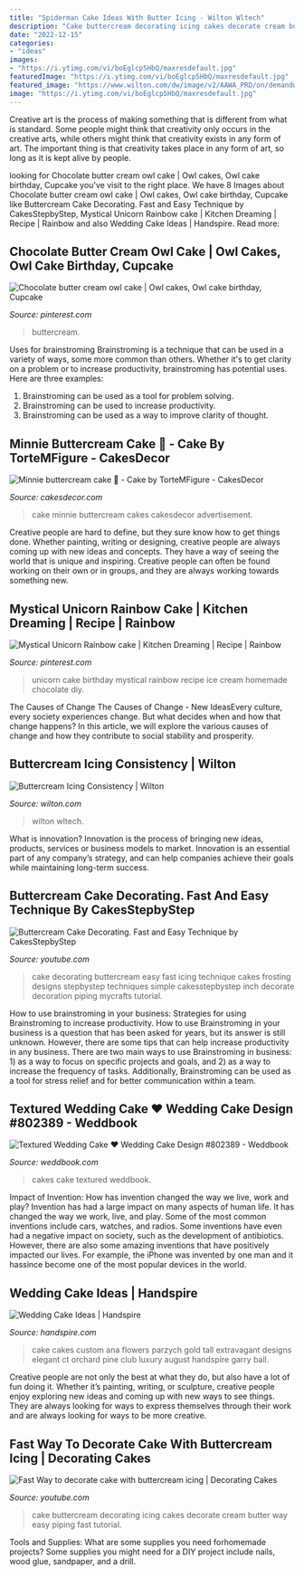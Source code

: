 ```yaml
---
title: "Spiderman Cake Ideas With Butter Icing - Wilton Wltech"
description: "Cake buttercream decorating icing cakes decorate cream butter way easy piping fast tutorial"
date: "2022-12-15"
categories:
- "ideas"
images:
- "https://i.ytimg.com/vi/boEglcp5HbQ/maxresdefault.jpg"
featuredImage: "https://i.ytimg.com/vi/boEglcp5HbQ/maxresdefault.jpg"
featured_image: "https://www.wilton.com/dw/image/v2/AAWA_PRD/on/demandware.static/-/Sites-wilton-project-master/default/dwc969a5b3/images/project/WLTECH-400/WiltonIcingConsistencyStiff.jpg?sw=502&amp;sh=502&amp;sm=fit"
image: "https://i.ytimg.com/vi/boEglcp5HbQ/maxresdefault.jpg"
---
```



Creative art is the process of making something that is different from what is standard. Some people might think that creativity only occurs in the creative arts, while others might think that creativity exists in any form of art. The important thing is that creativity takes place in any form of art, so long as it is kept alive by people.

	

		
looking for Chocolate butter cream owl cake | Owl cakes, Owl cake birthday, Cupcake you've visit to the right place. We have 8 Images about Chocolate butter cream owl cake | Owl cakes, Owl cake birthday, Cupcake like Buttercream Cake Decorating. Fast and Easy Technique by CakesStepbyStep, Mystical Unicorn Rainbow cake | Kitchen Dreaming | Recipe | Rainbow and also Wedding Cake Ideas | Handspire. Read more:
		
    
## Chocolate Butter Cream Owl Cake | Owl Cakes, Owl Cake Birthday, Cupcake

<img loading=lazy src="https://i.pinimg.com/originals/92/ea/f5/92eaf59581fc42b81767bf074705ab50.jpg" onerror="this.onerror=null;this.src='https://tse2.mm.bing.net/th?id=OIP.V4hV1RQGj1AbvlWWw3yg7gHaJ4&amp;pid=15.1';" alt="Chocolate butter cream owl cake | Owl cakes, Owl cake birthday, Cupcake">

_Source: pinterest.com_

>buttercream. 

	

Uses for brainstroming
Brainstroming is a technique that can be used in a variety of ways, some more common than others. Whether it's to get clarity on a problem or to increase productivity, brainstroming has potential uses. Here are three examples: 

1) Brainstroming can be used as a tool for problem solving.
2) Brainstroming can be used to increase productivity.
3) Brainstroming can be used as a way to improve clarity of thought.

    
## Minnie Buttercream Cake 🥰 - Cake By TorteMFigure - CakesDecor

<img loading=lazy src="https://pic.cakesdecor.com/m/0fb7dff80dd44b78aa66e39661d676f7.jpg" onerror="this.onerror=null;this.src='https://tse1.mm.bing.net/th?id=OIP.gfrOF5AmXU3_AMAFIDI43gHaIX&amp;pid=15.1';" alt="Minnie buttercream cake 🥰 - Cake by TorteMFigure - CakesDecor">

_Source: cakesdecor.com_

>cake minnie buttercream cakes cakesdecor advertisement. 

	

Creative people are hard to define, but they sure know how to get things done. Whether painting, writing or designing, creative people are always coming up with new ideas and concepts. They have a way of seeing the world that is unique and inspiring. Creative people can often be found working on their own or in groups, and they are always working towards something new.

    
## Mystical Unicorn Rainbow Cake | Kitchen Dreaming | Recipe | Rainbow

<img loading=lazy src="https://i.pinimg.com/736x/3c/a3/4b/3ca34b7e75cbf1fab17843bc38d9e63e.jpg" onerror="this.onerror=null;this.src='https://tse4.mm.bing.net/th?id=OIP.pwU8023rbErLp9Go7tEXNQHaLF&amp;pid=15.1';" alt="Mystical Unicorn Rainbow cake | Kitchen Dreaming | Recipe | Rainbow">

_Source: pinterest.com_

>unicorn cake birthday mystical rainbow recipe ice cream homemade chocolate diy. 

	

The Causes of Change
The Causes of Change - New IdeasEvery culture, every society experiences change. But what decides when and how that change happens? In this article, we will explore the various causes of change and how they contribute to social stability and prosperity.

    
## Buttercream Icing Consistency | Wilton

<img loading=lazy src="https://www.wilton.com/dw/image/v2/AAWA_PRD/on/demandware.static/-/Sites-wilton-project-master/default/dwc969a5b3/images/project/WLTECH-400/WiltonIcingConsistencyStiff.jpg?sw=502&amp;sh=502&amp;sm=fit" onerror="this.onerror=null;this.src='https://tse3.mm.bing.net/th?id=OIP.XsQEnAnPw7BT4is-xpp3RgHaHa&amp;pid=15.1';" alt="Buttercream Icing Consistency | Wilton">

_Source: wilton.com_

>wilton wltech. 

	

What is innovation?
Innovation is the process of bringing new ideas, products, services or business models to market. Innovation is an essential part of any company’s strategy, and can help companies achieve their goals while maintaining long-term success.

    
## Buttercream Cake Decorating. Fast And Easy Technique By CakesStepbyStep

<img loading=lazy src="http://i.ytimg.com/vi/O-fYohkkrsg/maxresdefault.jpg" onerror="this.onerror=null;this.src='https://tse4.mm.bing.net/th?id=OIP.Ow0j1_-_Dx1rCR1JPNm43QHaEK&amp;pid=15.1';" alt="Buttercream Cake Decorating. Fast and Easy Technique by CakesStepbyStep">

_Source: youtube.com_

>cake decorating buttercream easy fast icing technique cakes frosting designs stepbystep techniques simple cakesstepbystep inch decorate decoration piping mycrafts tutorial. 

	

How to use brainstroming in your business: Strategies for using Brainstroming to increase productivity.
How to use Brainstroming in your business is a question that has been asked for years, but its answer is still unknown. However, there are some tips that can help increase productivity in any business. 
There are two main ways to use Brainstroming in business: 1) as a way to focus on specific projects and goals, and 2) as a way to increase the frequency of tasks. Additionally, Brainstroming can be used as a tool for stress relief and for better communication within a team.

    
## Textured Wedding Cake ♥ Wedding Cake Design #802389 - Weddbook

<img loading=lazy src="http://s6.weddbook.com/t1/8/0/2/802389/cakes-and-pasteries.jpg" onerror="this.onerror=null;this.src='https://tse1.mm.bing.net/th?id=OIP.mRv7RUG_4aVFCewz1B0JkAHaLH&amp;pid=15.1';" alt="Textured Wedding Cake ♥ Wedding Cake Design #802389 - Weddbook">

_Source: weddbook.com_

>cakes cake textured weddbook. 

	

Impact of Invention: How has invention changed the way we live, work and play?
Invention has had a large impact on many aspects of human life. It has changed the way we work, live, and play. Some of the most common inventions include cars, watches, and radios. Some inventions have even had a negative impact on society, such as the development of antibiotics. However, there are also some amazing inventions that have positively impacted our lives. For example, the iPhone was invented by one man and it hassince become one of the most popular devices in the world.

    
## Wedding Cake Ideas | Handspire

<img loading=lazy src="https://handspire.com/wp-content/uploads/2013/10/wedding-cake-1.jpg" onerror="this.onerror=null;this.src='https://tse1.mm.bing.net/th?id=OIP.dWs70wTZ22uJIuITLwD66AHaJ3&amp;pid=15.1';" alt="Wedding Cake Ideas | Handspire">

_Source: handspire.com_

>cake cakes custom ana flowers parzych gold tall extravagant designs elegant ct orchard pine club luxury august handspire garry ball. 

	

Creative people are not only the best at what they do, but also have a lot of fun doing it. Whether it’s painting, writing, or sculpture, creative people enjoy exploring new ideas and coming up with new ways to see things. They are always looking for ways to express themselves through their work and are always looking for ways to be more creative.

    
## Fast Way To Decorate Cake With Buttercream Icing | Decorating Cakes

<img loading=lazy src="https://i.ytimg.com/vi/boEglcp5HbQ/maxresdefault.jpg" onerror="this.onerror=null;this.src='https://tse2.mm.bing.net/th?id=OIP.0fO8H_aje_zqazjcTuzrtQHaEK&amp;pid=15.1';" alt="Fast Way to decorate cake with buttercream icing | Decorating Cakes">

_Source: youtube.com_

>cake buttercream decorating icing cakes decorate cream butter way easy piping fast tutorial. 

	

Tools and Supplies: What are some supplies you need forhomemade projects?
Some supplies you might need for a DIY project include nails, wood glue, sandpaper, and a drill.

